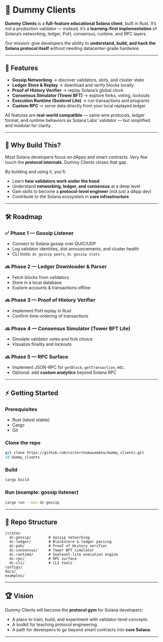 # 🦁 Dummy Clients

**Dummy Clients** is a **full-feature educational Solana client**, built in Rust.
It’s not a production validator — instead, it’s a **learning-first implementation** of Solana’s networking, ledger, PoH, consensus, runtime, and RPC layers.

Our mission: give developers the ability to **understand, build, and hack the Solana protocol itself** without needing datacenter-grade hardware.

---

## 🚀 Features

* **Gossip Networking** → discover validators, slots, and cluster state
* **Ledger Store & Replay** → download and verify blocks locally
* **Proof of History Verifier** → replay Solana’s global clock
* **Consensus Simulator (Tower BFT)** → explore forks, voting, lockouts
* **Execution Runtime (Sealevel Lite)** → run transactions and programs
* **Custom RPC** → serve data directly from your local replayed ledger

All features are **real-world compatible** — same wire protocols, ledger format, and runtime behaviors as Solana Labs’ validator — but simplified and modular for clarity.

---

## 🧭 Why Build This?

Most Solana developers focus on dApps and smart contracts. Very few touch the **protocol internals**. Dummy Clients closes that gap.

By building and using it, you’ll:

* Learn **how validators work under the hood**
* Understand **networking, ledger, and consensus** at a deep level
* Gain skills to become a **protocol-level engineer** (not just a dApp dev)
* Contribute to the Solana ecosystem in **core infrastructure**

---

## 🛠️ Roadmap

### ✅ Phase 1 — Gossip Listener

* Connect to Solana gossip over QUIC/UDP
* Log validator identities, slot announcements, and cluster health
* CLI tools: `dc gossip peers`, `dc gossip slots`

### 🔜 Phase 2 — Ledger Downloader & Parser

* Fetch blocks from validators
* Store in a local database
* Explore accounts & transactions offline

### 🔜 Phase 3 — Proof of History Verifier

* Implement PoH replay in Rust
* Confirm time-ordering of transactions

### 🔜 Phase 4 — Consensus Simulator (Tower BFT Lite)

* Simulate validator votes and fork choice
* Visualize finality and lockouts

### 🔜 Phase 5 — RPC Surface

* Implement JSON-RPC for `getBlock`, `getTransaction`, etc.
* Optional: add **custom analytics** beyond Solana RPC

---

## ⚡ Getting Started

### Prerequisites

* Rust (latest stable)
* Cargo
* Git

### Clone the repo

```bash
git clone https://github.com/victorchukwuemeka/dummy_clients.git
cd dummy_clients
```

### Build

```bash
cargo build
```

### Run (example: gossip listener)

```bash
cargo run --bin dc-gossip
```

---

## 📂 Repo Structure

```
/crates
  dc-gossip/        # Gossip networking
  dc-ledger/        # Blockstore & ledger parsing
  dc-poh/           # Proof of History verifier
  dc-consensus/     # Tower BFT simulator
  dc-runtime/       # Sealevel-lite execution engine
  dc-rpc/           # RPC surface
  dc-cli/           # CLI tools
configs/
docs/
examples/
```

---

## 🏆 Vision

Dummy Clients will become the **protocol gym** for Solana developers:

* A place to train, build, and experiment with validator-level concepts.
* A toolkit for teaching protocol engineering.
* A path for developers to go beyond smart contracts into **core Solana**.

---

